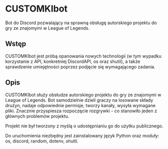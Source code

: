 # CUSTOMKIbot
Bot do Discord pozwalający na sprawną obsługę autorskiego projektu do gry ze znajomymi w League of Legends.
## Wstęp
CUSTOMKIbot jest próbą opanowania nowych technologii (w tym wypadku korzystanie z API, konkretniej DiscordAPI, os oraz shutil), a także sprawdzenie umiejętności poprzez podjęcie się wymagającego zadania.

## Opis
CUSTOMKIbot służy obsłudze autorskiego projektu do gry ze znajomymi w League of Legends. Bot samodzielnie dzieli graczy na losowane składy drużyn, nadaje odpowiednie permisje, tworzy kanały, wysyła wymagane pliki. Znacznie przyspiesza rozpoczęcie rozgrywki - co stanowiło jeden z głównych problemów projektu.

Projekt nie był tworzony z myślą o udostępnianiu go do użytku publicznego.

Do uruchomienia niezbędny jest zainstalowany język Python oraz moduły: os, discord, random, dotenv, shutil.
